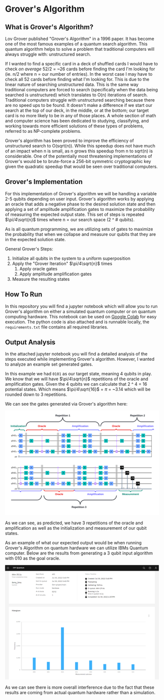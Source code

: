 
# Grover's Algorithm


## What is Grover's Algorithm?

Lov Grover published "Grover's Algorithm" in a 1996 paper. It has become one of the most famous examples of a quantum search algorithm. This quantum algorithm helps to solve a problem that traditional computers will always struggle with: unstructured search.

If I wanted to find a specific card in a deck of shuffled cards I would have to check *on average* 52/2 = ~26 cards before finding the card I'm looking for (ie. n/2 where n = our number of entries). In the worst case I may have to check all 52 cards before finding what I'm looking for. This is due to the linear nature of searching unstructured data. This is the same way traditional computers are forced to search (specifically when the data being searched is unstructured) which translates to O(n) iterations of search. Traditional computers struggle with unstructured searching because there are no speed ups to be found. It doesn't make a difference if we start our search at the top of our deck, in the middle, or at the bottom; our target card is no more likely to be in any of those places. A whole section of math and computer science has been dedicated to studying, classifying, and working towards more efficient solutions of these types of problems, referred to as NP-complete problems. 

Grover's algorithm has been proved to improve the efficiency of unstructured search to O(sqrt(n)). While this speedup does not have much of an impact when n is small, as n grows this speedup from n to sqrt(n) is considerable. One of the potentially most threatening implementations of Grover's would be to brute-force a 256-bit symmetric cryptographic key given the quadratic speedup that would be seen over traditional computers. 




## Grover's Implementation
For this implementation of Grover's algorithm we will be handling a variable 2-5 qubits depending on user input. Grover's algorithm works by applying an oracle that adds a negative phase to the desired solution state and then applying a set of amplitude amplification gates to maximize the probability of measuring the expected output state. This set of steps is repeated $\pi/4\sqrt{n}$ times where n = our search space (2 ^ # qubits).

As is all quantum programming, we are utilizing sets of gates to maximize the probability that when we collapse and measure our qubits that they are in the expected solution state.

General Grover's Steps:
1. Initialize all qubits in the system to a uniform superposition
2. Apply the "Grover Iteration" $\pi/4\sqrt{n}$ times 
	1. Apply oracle gates
	2. Apply amplitude amplification gates
3. Measure the resulting states

## How To Run
In this repository you will find a jupyter notebook which will allow you to run Grover's algorithm on either a simulated quantum computer or on quantum computing hardware. This notebook can be used on [Google Colab](https://colab.research.google.com/) for easy execution. The python code is also attached and is runnable locally, the `requirements.txt` file contains all required libraries.


## Output Analysis
In the attached jupyter notebook you will find a detailed analysis of the steps executed while implementing Grover's algorithm. However, I wanted to analyze an example set generated gates.

In this example we had `0101` as our target state, meaning 4 qubits in play. We know that we will have $\pi/4\sqrt{n}$ repetitions of the oracle and amplification gates. Given the 4 qubits we can calculate that 2 ^ 4 = 16 potential states. Which means $\pi/4\sqrt{16}$ = $\pi$ = ~3.14 which will be rounded down to 3 repetitions.

We can see the gates generated via Grover's algorithm here: 

![4 Qubit Diagram](https://github.com/alexnels43/grovers-quantum-implementation/blob/master/4-qubit-diagram.png)

As we can see, as predicted, we have 3 repetitions of the oracle and amplification as well as the initialization and measurement of our qubit states.

As an example of what our expected output would be when running Grover's Algorithm on quantum hardware we can utilize IBMs Quantum computer. Below are the results from generating a 3 qubit input algorithm with 010 as the goal oracle. 

![IBM Quantum Results](https://github.com/alexnels43/grovers-quantum-implementation/blob/master/ibm-quantum-hardware-results.png)

As we can see there is more overall interference due to the fact that these results are coming from actual quantum hardware rather than a simulation.